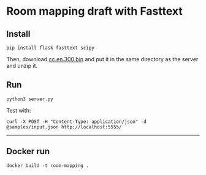 # Room mapping draft with Fasttext

## Install

```
pip install flask fasttext scipy
```

Then, download [cc.en.300.bin](https://dl.fbaipublicfiles.com/fasttext/vectors-crawl/cc.en.300.bin.gz) and put it in the same directory as the server and unzip it.

## Run

```
python3 server.py
```

Test with:

```
curl -X POST -H "Content-Type: application/json" -d @samples/input.json http://localhost:5555/
```

---

## Docker run

```
docker build -t room-mapping .
```